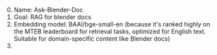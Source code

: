0. Name: Ask-Blender-Doc
1. Goal: RAG for blender docs
2. Embedding model: BAAI/bge-small-en (because it's ranked highly on the MTEB leaderboard for retrieval tasks, optimized for English text. Suitable for domain-specific content like Blender docs)
3. 